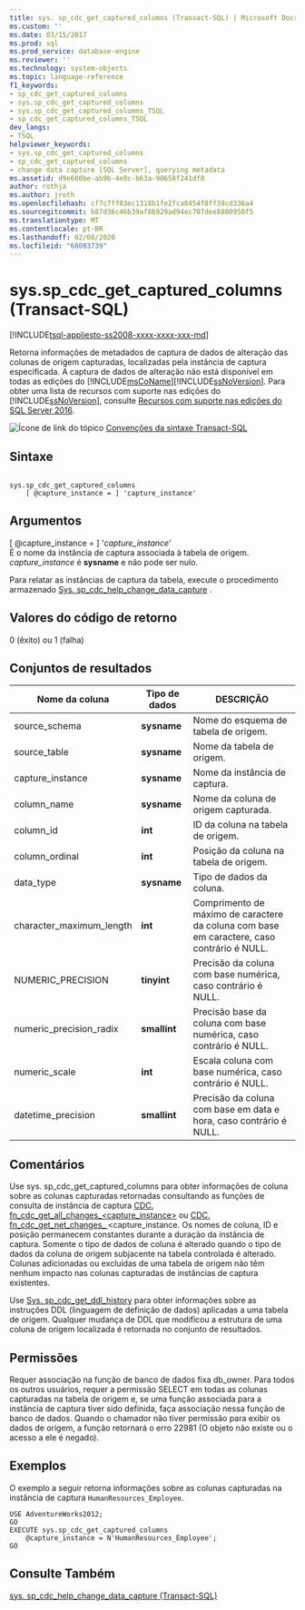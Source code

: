 ```yaml
---
title: sys. sp_cdc_get_captured_columns (Transact-SQL) | Microsoft Docs
ms.custom: ''
ms.date: 03/15/2017
ms.prod: sql
ms.prod_service: database-engine
ms.reviewer: ''
ms.technology: system-objects
ms.topic: language-reference
f1_keywords:
- sp_cdc_get_captured_columns
- sys.sp_cdc_get_captured_columns
- sys.sp_cdc_get_captured_columns_TSQL
- sp_cdc_get_captured_columns_TSQL
dev_langs:
- TSQL
helpviewer_keywords:
- sys.sp_cdc_get_captured_columns
- sp_cdc_get_captured_columns
- change data capture [SQL Server], querying metadata
ms.assetid: d9e680be-ab9b-4e0c-b63a-90658f241df8
author: rothja
ms.author: jroth
ms.openlocfilehash: cf7c7ff03ec1318b1fe2fca8454f8ff39cd336a4
ms.sourcegitcommit: b87d36c46b39af8b929ad94ec707dee8800950f5
ms.translationtype: MT
ms.contentlocale: pt-BR
ms.lasthandoff: 02/08/2020
ms.locfileid: "68083739"
---
```

# <a name="syssp_cdc_get_captured_columns-transact-sql"></a>sys.sp_cdc_get_captured_columns (Transact-SQL)
[!INCLUDE[tsql-appliesto-ss2008-xxxx-xxxx-xxx-md](../../includes/tsql-appliesto-ss2008-xxxx-xxxx-xxx-md.md)]

  Retorna informações de metadados de captura de dados de alteração das colunas de origem capturadas, localizadas pela instância de captura especificada. A captura de dados de alteração não está disponível em todas as edições do [!INCLUDE[msCoName](../../includes/msconame-md.md)][!INCLUDE[ssNoVersion](../../includes/ssnoversion-md.md)]. Para obter uma lista de recursos com suporte nas edições do [!INCLUDE[ssNoVersion](../../includes/ssnoversion-md.md)], consulte [Recursos com suporte nas edições do SQL Server 2016](../../sql-server/editions-and-supported-features-for-sql-server-2016.md).  
  
 ![Ícone de link do tópico](../../database-engine/configure-windows/media/topic-link.gif "Ícone de link do tópico") [Convenções da sintaxe Transact-SQL](../../t-sql/language-elements/transact-sql-syntax-conventions-transact-sql.md)  
  
## <a name="syntax"></a>Sintaxe  
  
```  
  
sys.sp_cdc_get_captured_columns   
    [ @capture_instance = ] 'capture_instance'  
```  
  
## <a name="arguments"></a>Argumentos  
 [ @capture_instance = ] '*capture_instance*'  
 É o nome da instância de captura associada à tabela de origem. *capture_instance* é **sysname** e não pode ser nulo.  
  
 Para relatar as instâncias de captura da tabela, execute o procedimento armazenado [Sys. sp_cdc_help_change_data_capture](../../relational-databases/system-stored-procedures/sys-sp-cdc-help-change-data-capture-transact-sql.md) .  
  
## <a name="return-code-values"></a>Valores do código de retorno  
 0 (êxito) ou 1 (falha)  
  
## <a name="result-sets"></a>Conjuntos de resultados  
  
|Nome da coluna|Tipo de dados|DESCRIÇÃO|  
|-----------------|---------------|-----------------|  
|source_schema|**sysname**|Nome do esquema de tabela de origem.|  
|source_table|**sysname**|Nome da tabela de origem.|  
|capture_instance|**sysname**|Nome da instância de captura.|  
|column_name|**sysname**|Nome da coluna de origem capturada.|  
|column_id|**int**|ID da coluna na tabela de origem.|  
|column_ordinal|**int**|Posição da coluna na tabela de origem.|  
|data_type|**sysname**|Tipo de dados da coluna.|  
|character_maximum_length|**int**|Comprimento de máximo de caractere da coluna com base em caractere, caso contrário é NULL.|  
|NUMERIC_PRECISION|**tinyint**|Precisão da coluna com base numérica, caso contrário é NULL.|  
|numeric_precision_radix|**smallint**|Precisão base da coluna com base numérica, caso contrário é NULL.|  
|numeric_scale|**int**|Escala coluna com base numérica, caso contrário é NULL.|  
|datetime_precision|**smallint**|Precisão da coluna com base em data e hora, caso contrário é NULL.|  
  
## <a name="remarks"></a>Comentários  
 Use sys. sp_cdc_get_captured_columns para obter informações de coluna sobre as colunas capturadas retornadas consultando as funções de consulta de instância de captura [CDC. fn_cdc_get_all_changes_<capture_instance>](../../relational-databases/system-functions/cdc-fn-cdc-get-all-changes-capture-instance-transact-sql.md) ou [CDC. fn_cdc_get_net_changes_ ](../../relational-databases/system-functions/cdc-fn-cdc-get-net-changes-capture-instance-transact-sql.md)<capture_instance. Os nomes de coluna, ID e posição permanecem constantes durante a duração da instância de captura. Somente o tipo de dados de coluna é alterado quando o tipo de dados da coluna de origem subjacente na tabela controlada é alterado. Colunas adicionadas ou excluídas de uma tabela de origem não têm nenhum impacto nas colunas capturadas de instâncias de captura existentes.  
  
 Use [Sys. sp_cdc_get_ddl_history](../../relational-databases/system-stored-procedures/sys-sp-cdc-get-ddl-history-transact-sql.md) para obter informações sobre as instruções DDL (linguagem de definição de dados) aplicadas a uma tabela de origem. Qualquer mudança de DDL que modificou a estrutura de uma coluna de origem localizada é retornada no conjunto de resultados.  
  
## <a name="permissions"></a>Permissões  
 Requer associação na função de banco de dados fixa db_owner. Para todos os outros usuários, requer a permissão SELECT em todas as colunas capturadas na tabela de origem e, se uma função associada para a instância de captura tiver sido definida, faça associação nessa função de banco de dados. Quando o chamador não tiver permissão para exibir os dados de origem, a função retornará o erro 22981 (O objeto não existe ou o acesso a ele é negado).  
  
## <a name="examples"></a>Exemplos  
 O exemplo a seguir retorna informações sobre as colunas capturadas na instância de captura `HumanResources_Employee`.  
  
```  
USE AdventureWorks2012;  
GO  
EXECUTE sys.sp_cdc_get_captured_columns   
    @capture_instance = N'HumanResources_Employee';  
GO  
```  
  
## <a name="see-also"></a>Consulte Também  
 [sys. sp_cdc_help_change_data_capture &#40;Transact-SQL&#41;](../../relational-databases/system-stored-procedures/sys-sp-cdc-help-change-data-capture-transact-sql.md)  
  
  
